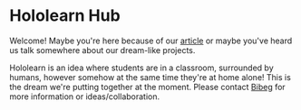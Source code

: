# Hololearn Hub
Welcome! Maybe you're here because of our [article](https://www.educationandlearning.nl/news/holograms-for-learning) or maybe you've heard us talk somewhere about our dream-like projects.

Hololearn is an idea where students are in a classroom, surrounded by humans, however somehow at the same time they're at home alone! This is the dream we're putting together at the moment. Please contact [Bibeg](b.h.limbu@tudelft.nl) for more information or ideas/collaboration.
